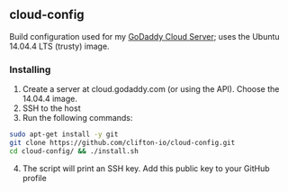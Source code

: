 ## cloud-config

Build configuration used for my [GoDaddy Cloud Server](https://cloud.godaddy.com); uses the Ubuntu 14.04.4 LTS (trusty) image.

### Installing

1. Create a server at cloud.godaddy.com (or using the API). Choose the 14.04.4 image.
2. SSH to the host
3. Run the following commands:

```sh
sudo apt-get install -y git
git clone https://github.com/clifton-io/cloud-config.git
cd cloud-config/ && ./install.sh
```

4. The script will print an SSH key. Add this public key to your GitHub profile

